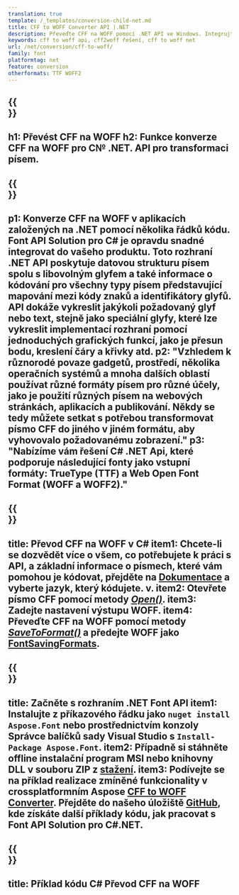 ```yaml
---
translation: true
template: /_templates/conversion-child-net.md
title: CFF to WOFF Converter API |.NET
description: Převeďte CFF na WOFF pomocí .NET API ve Windows. Integrujte tuto nativní funkci převodu písem CFF na WOFF do svého vlastního řešení.
keywords: cff to woff api, cff2woff řešení, cff to woff net
url: /net/conversion/cff-to-woff/
family: font
platformtag: net
feature: conversion
otherformats: TTF WOFF2
---
```


{{<section banner>}}
---
h1: Převést CFF na WOFF
h2: Funkce konverze CFF na WOFF pro C№ .NET. API pro transformaci písem.
---

{{<section overview>}}
---
p1: Konverze CFF na WOFF v aplikacích založených na .NET pomocí několika řádků kódu. Font API Solution pro С# je opravdu snadné integrovat do vašeho produktu. Toto rozhraní .NET API poskytuje datovou strukturu písem spolu s libovolným glyfem a také informace o kódování pro všechny typy písem představující mapování mezi kódy znaků a identifikátory glyfů. API dokáže vykreslit jakýkoli požadovaný glyf nebo text, stejně jako speciální glyfy, které lze vykreslit implementací rozhraní pomocí jednoduchých grafických funkcí, jako je přesun bodu, kreslení čáry a křivky atd.
p2: "Vzhledem k různorodé povaze gadgetů, prostředí, několika operačních systémů a mnoha dalších oblastí používat různé formáty písem pro různé účely, jako je použití různých písem na webových stránkách, aplikacích a publikování. Někdy se tedy můžete setkat s potřebou transformovat písmo CFF do jiného v jiném formátu, aby vyhovovalo požadovanému zobrazení."
p3: "Nabízíme vám řešení С# .NET Api, které podporuje následující fonty jako vstupní formáty: TrueType (TTF) a Web Open Font Format (WOFF a WOFF2)."
---

{{<section feature1>}}
---
title: Převod CFF na WOFF v C#
item1: Chcete-li se dozvědět více o všem, co potřebujete k práci s API, a základní informace o písmech, které vám pomohou je kódovat, přejděte na [Dokumentace](https://docs.aspose.com/font/) a vyberte jazyk, který kódujete. v.
item2: Otevřete písmo CFF pomocí metody [*Open()*](https://reference.aspose.com/font/net/aspose.font/font/open/).
item3: Zadejte nastavení výstupu WOFF.
item4: Převeďte CFF na WOFF pomocí metody [*SaveToFormat()*](https://reference.aspose.com/font/net/aspose.font/font/savetoformat/) a předejte WOFF jako [FontSavingFormats](https://reference.aspose.com/font/net/aspose.font/fontsavingformats/).
---

{{<section feature2>}}
---
title: Začněte s rozhraním .NET Font API
item1: Instalujte z příkazového řádku jako ```nuget install Aspose.Font``` nebo prostřednictvím konzoly Správce balíčků sady Visual Studio s ```Install-Package Aspose.Font```.
item2: Případně si stáhněte offline instalační program MSI nebo knihovny DLL v souboru ZIP z [stažení](https://releases.aspose.com/font/net/).
item3: Podívejte se na příklad realizace zmíněné funkcionality v crossplatformním Aspose [CFF to WOFF Converter](https://products.aspose.app/font/conversion/cff-to-woff). Přejděte do našeho úložiště [GitHub](https://github.com/aspose-font/Aspose.Font-Documentation/tree/master/net-examples), kde získáte další příklady kódu, jak pracovat s Font API Solution pro C#.NET.
---

{{<section codeexample>}}
---
title: Příklad kódu C# Převod CFF na WOFF
---